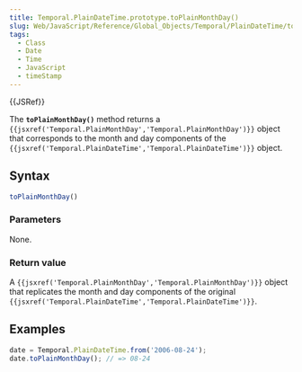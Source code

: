```yaml
---
title: Temporal.PlainDateTime.prototype.toPlainMonthDay()
slug: Web/JavaScript/Reference/Global_Objects/Temporal/PlainDateTime/toPlainMonthDay
tags:
  - Class
  - Date
  - Time
  - JavaScript
  - timeStamp
---
```

{{JSRef}}

<p class="summary"><span class="seoSummary">The <strong><code>toPlainMonthDay()</code></strong> method returns a <code>{{jsxref('Temporal.PlainMonthDay','Temporal.PlainMonthDay')}}</code> object that corresponds to the month and day components of the <code>{{jsxref('Temporal.PlainDateTime','Temporal.PlainDateTime')}}</code> object.</span></p>

## Syntax

```js
toPlainMonthDay()
```

### Parameters

None.

### Return value

A
`{{jsxref('Temporal.PlainMonthDay','Temporal.PlainMonthDay')}}`
object that replicates the month and day components of the original
`{{jsxref('Temporal.PlainDateTime','Temporal.PlainDateTime')}}`.

## Examples

```js
date = Temporal.PlainDateTime.from('2006-08-24');
date.toPlainMonthDay(); // => 08-24
```
